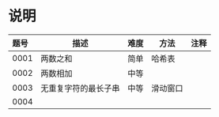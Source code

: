 # 说明

| 题号 | 描述                 | 难度 | 方法     | 注释 |
| :--- | -------------------- | ---- | -------- | ---- |
| 0001 | 两数之和             | 简单 | 哈希表   |      |
| 0002 | 两数相加             | 中等 |          |      |
| 0003 | 无重复字符的最长子串 | 中等 | 滑动窗口 |      |
| 0004 |                      |      |          |      |

